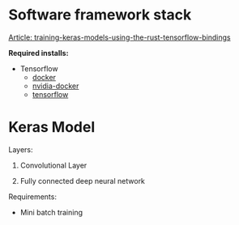
# Software framework stack
[Article: training-keras-models-using-the-rust-tensorflow-bindings](https://towardsdatascience.com/training-keras-models-using-the-rust-tensorflow-bindings-941791249a7)

__Required installs:__

- Tensorflow
  - [docker](https://docs.docker.com/desktop/install/linux-install/)
  - [nvidia-docker](https://github.com/NVIDIA/nvidia-docker)
  - [tensorflow](https://www.tensorflow.org/install/docker) 

 
# Keras Model

Layers:
1. Convolutional Layer
    
2. Fully connected deep neural network


Requirements:
- Mini batch training
